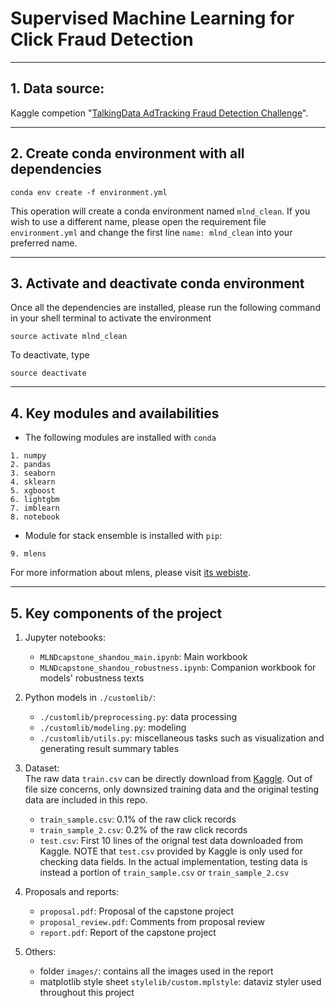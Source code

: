 # Supervised Machine Learning for Click Fraud Detection


---
## 1. Data source:
Kaggle competion "[TalkingData AdTracking Fraud Detection Challenge](https://www.kaggle.com/c/talkingdata-adtracking-fraud-detection)".


----
## 2. Create conda environment with all dependencies
```
conda env create -f environment.yml
```

This operation will create a conda environment named `mlnd_clean`. If you wish to use a different name, please open the requirement file `environment.yml` and change the first line `name: mlnd_clean` into your preferred name.

---
## 3. Activate and deactivate conda environment
Once all the dependencies are installed, please run the following command in your shell terminal to activate the environment
```
source activate mlnd_clean
```

To deactivate, type
```
source deactivate
```

----
## 4. Key modules and availabilities
* The following modules are installed with `conda`

```
1. numpy
2. pandas 
3. seaborn
4. sklearn
5. xgboost
6. lightgbm
7. imblearn
8. notebook
```
* Module for stack ensemble is installed with `pip`:

```
9. mlens
```
For more information about mlens, please visit [its webiste](http://ml-ensemble.com/).

----
## 5. Key components of the project
1. Jupyter notebooks:
	* `MLNDcapstone_shandou_main.ipynb`: Main workbook
	* `MLNDcapstone_shandou_robustness.ipynb`: Companion workbook for models' robustness texts

2. Python models in `./customlib/`:
	* `./customlib/preprocessing.py`: data processing
	* `./customlib/modeling.py`: modeling
	* `./customlib/utils.py`: miscellaneous tasks such as visualization and generating result summary tables

3. Dataset:<br>
The raw data `train.csv` can be directly download from [Kaggle](https://www.kaggle.com/c/talkingdata-adtracking-fraud-detection/data). Out of file size concerns, only downsized training data and the original testing data are included in this repo.
	* `train_sample.csv`: 0.1% of the raw click records
	* `train_sample_2.csv`: 0.2% of the raw click records
	* `test.csv`: First 10 lines of the orignal test data downloaded from Kaggle.
	NOTE that `test.csv` provided by Kaggle is only used for checking data fields. In the actual implementation, testing data is instead a portion of `train_sample.csv` or `train_sample_2.csv`


4. Proposals and reports:
	* `proposal.pdf`: Proposal of the capstone project
	* `proposal_review.pdf`: Comments from proposal review
	* `report.pdf`: Report of the capstone project
5. Others:
	* folder `images/`: contains all the images used in the report
	* matplotlib style sheet `stylelib/custom.mplstyle`: dataviz styler used throughout this project
